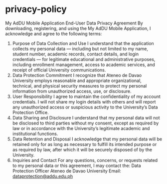 # privacy-policy

My AdDU Mobile Application
End-User Data Privacy Agreement
By downloading, registering, and using the My AdDU Mobile Application, I acknowledge and agree to the following terms:
1.	Purpose of Data Collection and Use
I understand that the application collects my personal data — including but not limited to my name, student number, academic records, contact details, and login credentials — for legitimate educational and administrative purposes, including enrollment management, access to academic services, and receipt of official University communications.
2.	Data Protection Commitment
I recognize that Ateneo de Davao University employs reasonable and appropriate organizational, technical, and physical security measures to protect my personal information from unauthorized access, use, or disclosure.
3.	User Responsibility
I agree to maintain the confidentiality of my account credentials. I will not share my login details with others and will report any unauthorized access or suspicious activity to the University’s Data Protection Office.
4.	Data Sharing and Disclosure
I understand that my personal data will not be disclosed to third parties without my consent, except as required by law or in accordance with the University’s legitimate academic and institutional functions.
5.	Data Retention and Disposal
I acknowledge that my personal data will be retained only for as long as necessary to fulfill its intended purpose or as required by law, after which it will be securely disposed of by the University.
6.	Inquiries and Contact
For any questions, concerns, or requests related to my personal data or this agreement, I may contact the:
Data Protection Officer
Ateneo de Davao University
Email: dataprotection@addu.edu.ph
